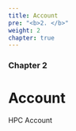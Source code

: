 ```yaml
---
title: Account
pre: "<b>2. </b>"
weight: 2
chapter: true
---
```

### Chapter 2

# Account

HPC Account
